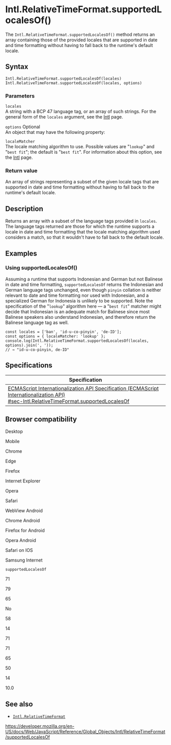 # Intl.RelativeTimeFormat.supportedLocalesOf()

The `Intl.RelativeTimeFormat.supportedLocalesOf()` method returns an array containing those of the provided locales that are supported in date and time formatting without having to fall back to the runtime's default locale.

## Syntax

    Intl.RelativeTimeFormat.supportedLocalesOf(locales)
    Intl.RelativeTimeFormat.supportedLocalesOf(locales, options)

### Parameters

`locales`  
A string with a BCP 47 language tag, or an array of such strings. For the general form of the `locales` argument, see the [Intl](../../intl#locale_identification_and_negotiation) page.

`options` <span class="badge inline optional">Optional</span>  
An object that may have the following property:

`localeMatcher`  
The locale matching algorithm to use. Possible values are "`lookup`" and "`best fit`"; the default is "`best fit`". For information about this option, see the [Intl](../../intl#locale_negotiation) page.

### Return value

An array of strings representing a subset of the given locale tags that are supported in date and time formatting without having to fall back to the runtime's default locale.

## Description

Returns an array with a subset of the language tags provided in `locales`. The language tags returned are those for which the runtime supports a locale in date and time formatting that the locale matching algorithm used considers a match, so that it wouldn't have to fall back to the default locale.

## Examples

### Using supportedLocalesOf()

Assuming a runtime that supports Indonesian and German but not Balinese in date and time formatting, `supportedLocalesOf` returns the Indonesian and German language tags unchanged, even though `pinyin` collation is neither relevant to date and time formatting nor used with Indonesian, and a specialized German for Indonesia is unlikely to be supported. Note the specification of the "`lookup`" algorithm here — a "`best fit`" matcher might decide that Indonesian is an adequate match for Balinese since most Balinese speakers also understand Indonesian, and therefore return the Balinese language tag as well.

    const locales = ['ban', 'id-u-co-pinyin', 'de-ID'];
    const options = { localeMatcher: 'lookup' };
    console.log(Intl.RelativeTimeFormat.supportedLocalesOf(locales, options).join(', '));
    // → "id-u-co-pinyin, de-ID"

## Specifications

<table><thead><tr class="header"><th>Specification</th></tr></thead><tbody><tr class="odd"><td><a href="https://tc39.es/ecma402/#sec-Intl.RelativeTimeFormat.supportedLocalesOf">ECMAScript Internationalization API Specification (ECMAScript Internationalization API)<br />
<span class="small">#sec-Intl.RelativeTimeFormat.supportedLocalesOf</span></a></td></tr></tbody></table>

## Browser compatibility

Desktop

Mobile

Chrome

Edge

Firefox

Internet Explorer

Opera

Safari

WebView Android

Chrome Android

Firefox for Android

Opera Android

Safari on IOS

Samsung Internet

`supportedLocalesOf`

71

79

65

No

58

14

71

71

65

50

14

10.0

## See also

-   [`Intl.RelativeTimeFormat`](../relativetimeformat)

<a href="https://developer.mozilla.org/en-US/docs/Web/JavaScript/Reference/Global_Objects/Intl/RelativeTimeFormat/supportedLocalesOf" class="_attribution-link">https://developer.mozilla.org/en-US/docs/Web/JavaScript/Reference/Global_Objects/Intl/RelativeTimeFormat/supportedLocalesOf</a>
